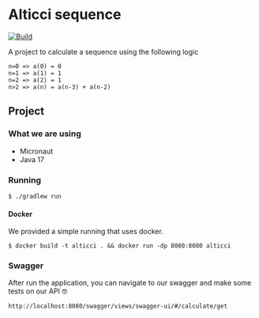 # Alticci sequence
[![Build](https://github.com/rflpazini/alticci/actions/workflows/gradle.yml/badge.svg)](https://github.com/rflpazini/alticci/actions/workflows/gradle.yml)


A project to calculate a sequence using the following logic

```
n=0 => a(0) = 0
n=1 => a(1) = 1
n=2 => a(2) = 1
n>2 => a(n) = a(n-3) + a(n-2)
```

## Project 

### What we are using
* Micronaut
* Java 17

### Running

```shell
$ ./gradlew run
```

#### Docker
We provided a simple running that uses docker. 

```ssh
$ docker build -t alticci . && docker run -dp 8080:8080 alticci
```

### Swagger

After run the application, you can navigate to our swagger and make some tests on our API 🤓
```
http://localhost:8080/swagger/views/swagger-ui/#/calculate/get
```
